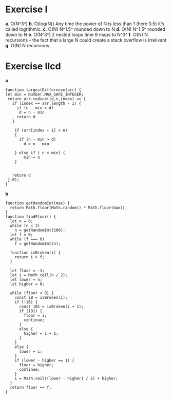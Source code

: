 # Exercise I
**a**. O(N^3^)
**b**. O(log(N))  Any time the power of N is less than 1 (here 0.5) it's called logrithmic.
**c**. O(N)  N^1.5^ rounded down to N 
**d**. O(N)  N^1.5^ rounded down to N 
**e**. O(N^3^) 2 nested loops time 9 maps to N^3^
**f**. O(N) N recursions - the fact that a large N could create a stack overflow is irrelivant 
**g**. O(N) N recursions

# Exercise IIcd 
**a**
```
function largestDifference(arr) {
let min = Number.MAX_SAFE_INTEGER;
 return arr.reduce((d,n,index) => {
   if (index == arr.length - 1) {
     if (n - min > d) 
      d = n - min
     return d
   }

    if (arr[index + 1] < n)
    {
      if (n - min > d)
        d = n - min
      
    } else if ( n < min) {
        min = n
    }

   
   return d
 },0); 
}
```
**b**
```
function getRandomInt(max) {
  return Math.floor(Math.random() * Math.floor(max));
}
function findFloor() {
  let n = 0;
  while (n < 3)
    n = getRandomInt(100);
  let f = 0;
  while (f === 0)
    f = getRandomInt(n);

  function isBroken(i) {
    return i > f;
  }

  let floor = -1;
  let i = Math.ceil(n / 2);
  let lower = n;
  let higher = 0;

  while (floor < 0) {
    const iB = isBroken(i);
    if (!iB) {
      const iB1 = isBroken(i + 1);
      if (iB1) {
        floor = i;
        continue;
      }
      else {
        higher = i + 1;
      }
    }
    else {
      lower = i;
    }
    if (lower - higher == 1) {
      floor = higher;
      continue;
    }
    i = Math.ceil((lower - higher) / 2) + higher;
  }
  return floor == f;
}

````


